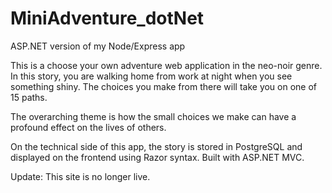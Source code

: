 # MiniAdventure_dotNet
ASP.NET version of my Node/Express app

This is a choose your own adventure web application in the neo-noir genre. In this story, you are walking home from work at night when you see something shiny. The choices you make from there will take you on one of 15 paths.

The overarching theme is how the small choices we make can have a profound effect on the lives of others.

On the technical side of this app, the story is stored in PostgreSQL and displayed on the frontend using Razor syntax. Built with ASP.NET MVC.

Update: This site is no longer live.
